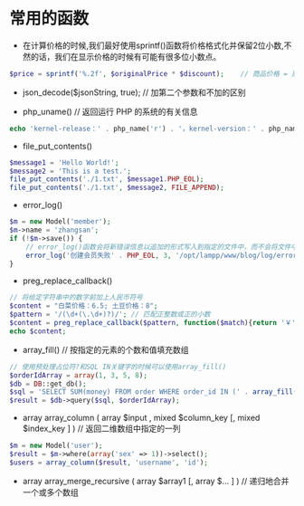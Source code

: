 # 常用的函数

* 在计算价格的时候,我们最好使用sprintf()函数将价格格式化并保留2位小数,不然的话，我们在显示价格的时候有可能有很多位小数点。
```php
$price = sprintf('%.2f', $originalPrice * $discount);    // 商品价格 = 原价 * 折扣
```

* json_decode($jsonString, true);  // 加第二个参数和不加的区别

* php_uname()  //  返回运行 PHP 的系统的有关信息
```php
echo 'kernel-release：' . php_name('r') . '，kernel-version：' . php_name('v');
```

* file_put_contents()
```php
$message1 = 'Hello World!';
$message2 = 'This is a test.';
file_put_contents('./1.txt', $message1.PHP_EOL);
file_put_contents('./1.txt', $message2, FILE_APPEND);
```

* error_log()
```php
$m = new Model('member');
$m->name = 'zhangsan';
if (!$m->save()) {
    // error_log()函数会将新错误信息以追加的形式写入到指定的文件中，而不会将文件中原有的数据覆盖
    error_log('创建会员失败' . PHP_EOL, 3, '/opt/lampp/www/blog/log/error.log');
}
```

* preg_replace_callback()
```php
// 将给定字符串中的数字前加上人民币符号
$content = "白菜价格：6.5; 土豆价格：8";
$pattern = '/(\d+(\.\d+)?)/'; // 匹配正整数或正的小数
$content = preg_replace_callback($pattern, function($match){return '￥'.$match[0];}, $content);
echo $content;
```

* array_fill()    // 按指定的元素的个数和值填充数组
```php
// 使用预处理占位符?和SQL IN关键字的时候可以使用array_fill()
$orderIdArray = array(1, 3, 5, 8);
$db = DB::get_db();
$sql = 'SELECT SUM(money) FROM order WHERE order_id IN (' . array_fill(0, count($orderIdArray), '?') . ')';
$result = $db->query($sql, $orderIdArray);
```

* array array_column ( array $input , mixed $column_key [, mixed $index_key ] )    // 返回二维数组中指定的一列
```php
$m = new Model('user');
$result = $m->where(array('sex' => 1))->select();
$users = array_column($result, 'username', 'id');
```

* array array_merge_recursive ( array $array1 [, array $... ] )    // 递归地合并一个或多个数组
